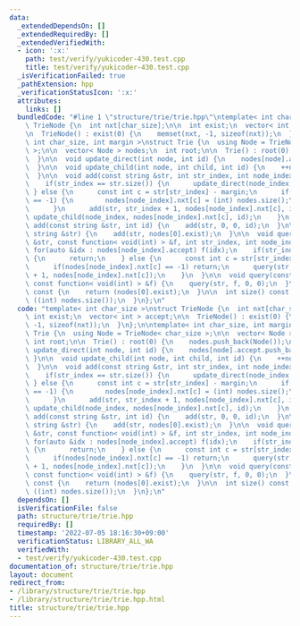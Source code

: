 ```yaml
---
data:
  _extendedDependsOn: []
  _extendedRequiredBy: []
  _extendedVerifiedWith:
  - icon: ':x:'
    path: test/verify/yukicoder-430.test.cpp
    title: test/verify/yukicoder-430.test.cpp
  _isVerificationFailed: true
  _pathExtension: hpp
  _verificationStatusIcon: ':x:'
  attributes:
    links: []
  bundledCode: "#line 1 \"structure/trie/trie.hpp\"\ntemplate< int char_size >\nstruct\
    \ TrieNode {\n  int nxt[char_size];\n\n  int exist;\n  vector< int > accept;\n\
    \n  TrieNode() : exist(0) {\n    memset(nxt, -1, sizeof(nxt));\n  }\n};\n\ntemplate<\
    \ int char_size, int margin >\nstruct Trie {\n  using Node = TrieNode< char_size\
    \ >;\n\n  vector< Node > nodes;\n  int root;\n\n  Trie() : root(0) {\n    nodes.push_back(Node());\n\
    \  }\n\n  void update_direct(int node, int id) {\n    nodes[node].accept.push_back(id);\n\
    \  }\n\n  void update_child(int node, int child, int id) {\n    ++nodes[node].exist;\n\
    \  }\n\n  void add(const string &str, int str_index, int node_index, int id) {\n\
    \    if(str_index == str.size()) {\n      update_direct(node_index, id);\n   \
    \ } else {\n      const int c = str[str_index] - margin;\n      if(nodes[node_index].nxt[c]\
    \ == -1) {\n        nodes[node_index].nxt[c] = (int) nodes.size();\n        nodes.push_back(Node());\n\
    \      }\n      add(str, str_index + 1, nodes[node_index].nxt[c], id);\n     \
    \ update_child(node_index, nodes[node_index].nxt[c], id);\n    }\n  }\n\n  void\
    \ add(const string &str, int id) {\n    add(str, 0, 0, id);\n  }\n\n  void add(const\
    \ string &str) {\n    add(str, nodes[0].exist);\n  }\n\n  void query(const string\
    \ &str, const function< void(int) > &f, int str_index, int node_index) {\n   \
    \ for(auto &idx : nodes[node_index].accept) f(idx);\n    if(str_index == str.size())\
    \ {\n      return;\n    } else {\n      const int c = str[str_index] - margin;\n\
    \      if(nodes[node_index].nxt[c] == -1) return;\n      query(str, f, str_index\
    \ + 1, nodes[node_index].nxt[c]);\n    }\n  }\n\n  void query(const string &str,\
    \ const function< void(int) > &f) {\n    query(str, f, 0, 0);\n  }\n\n  int count()\
    \ const {\n    return (nodes[0].exist);\n  }\n\n  int size() const {\n    return\
    \ ((int) nodes.size());\n  }\n};\n"
  code: "template< int char_size >\nstruct TrieNode {\n  int nxt[char_size];\n\n \
    \ int exist;\n  vector< int > accept;\n\n  TrieNode() : exist(0) {\n    memset(nxt,\
    \ -1, sizeof(nxt));\n  }\n};\n\ntemplate< int char_size, int margin >\nstruct\
    \ Trie {\n  using Node = TrieNode< char_size >;\n\n  vector< Node > nodes;\n \
    \ int root;\n\n  Trie() : root(0) {\n    nodes.push_back(Node());\n  }\n\n  void\
    \ update_direct(int node, int id) {\n    nodes[node].accept.push_back(id);\n \
    \ }\n\n  void update_child(int node, int child, int id) {\n    ++nodes[node].exist;\n\
    \  }\n\n  void add(const string &str, int str_index, int node_index, int id) {\n\
    \    if(str_index == str.size()) {\n      update_direct(node_index, id);\n   \
    \ } else {\n      const int c = str[str_index] - margin;\n      if(nodes[node_index].nxt[c]\
    \ == -1) {\n        nodes[node_index].nxt[c] = (int) nodes.size();\n        nodes.push_back(Node());\n\
    \      }\n      add(str, str_index + 1, nodes[node_index].nxt[c], id);\n     \
    \ update_child(node_index, nodes[node_index].nxt[c], id);\n    }\n  }\n\n  void\
    \ add(const string &str, int id) {\n    add(str, 0, 0, id);\n  }\n\n  void add(const\
    \ string &str) {\n    add(str, nodes[0].exist);\n  }\n\n  void query(const string\
    \ &str, const function< void(int) > &f, int str_index, int node_index) {\n   \
    \ for(auto &idx : nodes[node_index].accept) f(idx);\n    if(str_index == str.size())\
    \ {\n      return;\n    } else {\n      const int c = str[str_index] - margin;\n\
    \      if(nodes[node_index].nxt[c] == -1) return;\n      query(str, f, str_index\
    \ + 1, nodes[node_index].nxt[c]);\n    }\n  }\n\n  void query(const string &str,\
    \ const function< void(int) > &f) {\n    query(str, f, 0, 0);\n  }\n\n  int count()\
    \ const {\n    return (nodes[0].exist);\n  }\n\n  int size() const {\n    return\
    \ ((int) nodes.size());\n  }\n};\n"
  dependsOn: []
  isVerificationFile: false
  path: structure/trie/trie.hpp
  requiredBy: []
  timestamp: '2022-07-05 18:16:30+09:00'
  verificationStatus: LIBRARY_ALL_WA
  verifiedWith:
  - test/verify/yukicoder-430.test.cpp
documentation_of: structure/trie/trie.hpp
layout: document
redirect_from:
- /library/structure/trie/trie.hpp
- /library/structure/trie/trie.hpp.html
title: structure/trie/trie.hpp
---
```

